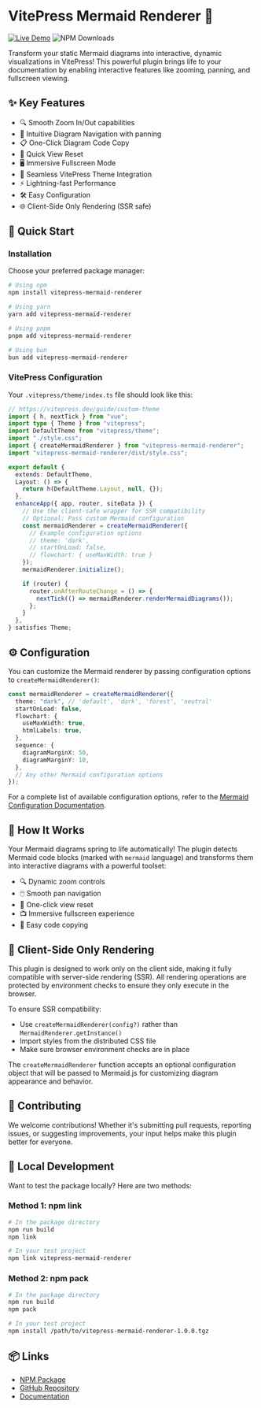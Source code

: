 # VitePress Mermaid Renderer 🎨

[![Live Demo](https://img.shields.io/badge/demo-live-brightgreen)](https://vitepress-mermaid-renderer.sametcc.me)
![NPM Downloads](https://img.shields.io/npm/dw/vitepress-mermaid-renderer)

Transform your static Mermaid diagrams into interactive, dynamic visualizations in VitePress! This powerful plugin brings life to your documentation by enabling interactive features like zooming, panning, and fullscreen viewing.

## ✨ Key Features

- 🔍 Smooth Zoom In/Out capabilities
- 🔄 Intuitive Diagram Navigation with panning
- 📋 One-Click Diagram Code Copy
- 📏 Quick View Reset
- 🖥️ Immersive Fullscreen Mode
- 🎨 Seamless VitePress Theme Integration
- ⚡ Lightning-fast Performance
- 🛠️ Easy Configuration
- 🌐 Client-Side Only Rendering (SSR safe)

## 🚀 Quick Start

### Installation

Choose your preferred package manager:

```bash
# Using npm
npm install vitepress-mermaid-renderer

# Using yarn
yarn add vitepress-mermaid-renderer

# Using pnpm
pnpm add vitepress-mermaid-renderer

# Using bun
bun add vitepress-mermaid-renderer
```

### VitePress Configuration

Your `.vitepress/theme/index.ts` file should look like this:

```typescript
// https://vitepress.dev/guide/custom-theme
import { h, nextTick } from "vue";
import type { Theme } from "vitepress";
import DefaultTheme from "vitepress/theme";
import "./style.css";
import { createMermaidRenderer } from "vitepress-mermaid-renderer";
import "vitepress-mermaid-renderer/dist/style.css";

export default {
  extends: DefaultTheme,
  Layout: () => {
    return h(DefaultTheme.Layout, null, {});
  },
  enhanceApp({ app, router, siteData }) {
    // Use the client-safe wrapper for SSR compatibility
    // Optional: Pass custom Mermaid configuration
    const mermaidRenderer = createMermaidRenderer({
      // Example configuration options
      // theme: 'dark',
      // startOnLoad: false,
      // flowchart: { useMaxWidth: true }
    });
    mermaidRenderer.initialize();

    if (router) {
      router.onAfterRouteChange = () => {
        nextTick(() => mermaidRenderer.renderMermaidDiagrams());
      };
    }
  },
} satisfies Theme;
```

## ⚙️ Configuration

You can customize the Mermaid renderer by passing configuration options to `createMermaidRenderer()`:

```typescript
const mermaidRenderer = createMermaidRenderer({
  theme: "dark", // 'default', 'dark', 'forest', 'neutral'
  startOnLoad: false,
  flowchart: {
    useMaxWidth: true,
    htmlLabels: true,
  },
  sequence: {
    diagramMarginX: 50,
    diagramMarginY: 10,
  },
  // Any other Mermaid configuration options
});
```

For a complete list of available configuration options, refer to the [Mermaid Configuration Documentation](https://mermaid.js.org/config/schema-docs/config.html).

## 🔧 How It Works

Your Mermaid diagrams spring to life automatically! The plugin detects Mermaid code blocks (marked with `mermaid` language) and transforms them into interactive diagrams with a powerful toolset:

- 🔍 Dynamic zoom controls
- 🖱️ Smooth pan navigation
- 🎯 One-click view reset
- 📺 Immersive fullscreen experience
- 📝 Easy code copying

## 📝 Client-Side Only Rendering

This plugin is designed to work only on the client side, making it fully compatible with server-side rendering (SSR). All rendering operations are protected by environment checks to ensure they only execute in the browser.

To ensure SSR compatibility:

- Use `createMermaidRenderer(config?)` rather than `MermaidRenderer.getInstance()`
- Import styles from the distributed CSS file
- Make sure browser environment checks are in place

The `createMermaidRenderer` function accepts an optional configuration object that will be passed to Mermaid.js for customizing diagram appearance and behavior.

## 🤝 Contributing

We welcome contributions! Whether it's submitting pull requests, reporting issues, or suggesting improvements, your input helps make this plugin better for everyone.

## 🧪 Local Development

Want to test the package locally? Here are two methods:

### Method 1: npm link

```bash
# In the package directory
npm run build
npm link

# In your test project
npm link vitepress-mermaid-renderer
```

### Method 2: npm pack

```bash
# In the package directory
npm run build
npm pack

# In your test project
npm install /path/to/vitepress-mermaid-renderer-1.0.0.tgz
```

## 📦 Links

- [NPM Package](https://www.npmjs.com/package/vitepress-mermaid-renderer)
- [GitHub Repository](https://github.com/sametcn99/vitepress-mermaid-renderer)
- [Documentation](https://vitepress-mermaid-renderer.vercel.app)
